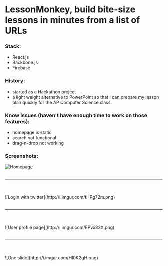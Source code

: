 LessonMonkey, build bite-size lessons in minutes from a list of URLs
=======

### Stack:
- React.js
- Backbone.js
- Firebase

### History:
- started as a Hackathon project
- a light weight alternative to PowerPoint so that I can prepare
 my lesson plan quickly for the AP Computer Science class


### Know issues (haven't have enough time to work on those features):
- homepage is static
- search not functional
- drag-n-drop not working

### Screenshots:
![Homepage](http://i.imgur.com/kWorvjj.png)
<br />
<br />
<hr>
<br />
<br />
![Login with twitter](http://i.imgur.com/tHPg72m.png)
<br />
<br />
<hr>
<br />
<br />
![User profile page](http://i.imgur.com/EPvx83X.png)
<br />
<br />
<hr>
<br />
<br />
![One slide](http://i.imgur.com/HI0K2gH.png)
